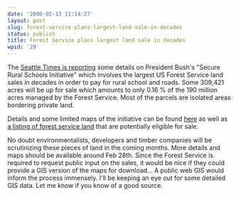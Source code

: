 ```yaml
---
date: '2006-02-13 11:14:27'
layout: post
slug: forest-service-plans-largest-land-sale-in-decades
status: publish
title: Forest Service plans largest land sale in decades
wpid: '29'
---
```


The [Seattle Times is reporting](http://archives.seattletimes.nwsource.com/cgi-bin/texis.cgi/web/vortex/display?slug=landsales11m&date=20060211) some details on President Bush's "Secure Rural Schools Initiative" which involves the largest US Forest Service land sales in decades in order to pay for rural school and roads. Some 309,421 acres will be up for sale which amounts to only 0.16 % of the 190 million acres managed by the Forest Service.  Most of the parcels are isolated areas bordering private land. 

Details and some limited maps of the initiative can be found [here](http://www.fs.fed.us/land/staff/rural_schools.shtml) as well as [ a listing of forest service land](http://www.fs.fed.us/land/staff/spd.html) that are potentially eligible for sale. 

No doubt environmentalists, developers and timber companies will be scrutinizing these pieces of land in the coming months. More details and maps should be available around Feb 28th. Since the Forest Service is required to request public input on the sales, it would be nice if they could provide a GIS version of the maps for download... A public web GIS would inform the process immensely. I'll be keeping an eye out for some detailed GIS data. Let me know if you know of a good source.
